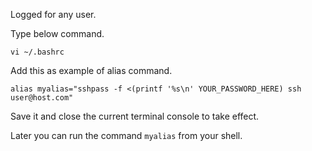 Logged for any user.

Type below command.

```
vi ~/.bashrc
```

Add this as example of alias command.

```
alias myalias="sshpass -f <(printf '%s\n' YOUR_PASSWORD_HERE) ssh user@host.com"
```

Save it and close the current terminal console to take effect.

Later you can run the command `myalias` from your shell.
